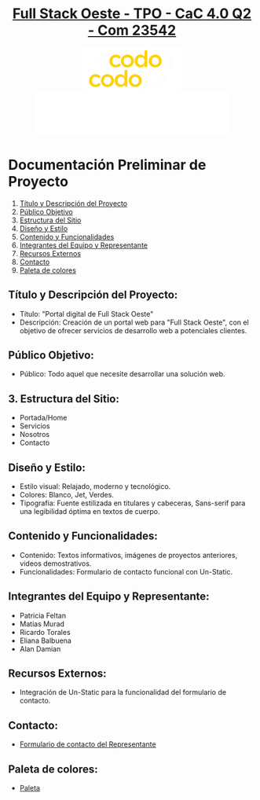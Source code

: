 <div align="center">
    <a href="https://matipretz.ar/fullstackoeste/"><h1>Full Stack Oeste - TPO - CaC 4.0 Q2 - Com 23542</h1></a>
    <img alt="bac logo" src="assets/images/readme/logo-CAC.webp" width="200px" />
    <img alt="cac logo" src="assets/images/readme/bac.png" width="400" />  
</div>

# Documentación Preliminar de Proyecto

1. [Título y Descripción del Proyecto](#título-y-descripción-del-proyecto)
2. [Público Objetivo](#público-objetivo)   
3. [Estructura del Sitio](#estructura-del-sitio)
4. [Diseño y Estilo](#diseño-y-estilo)
5. [Contenido y Funcionalidades](#contenido-y-funcionalidades)
6. [Integrantes del Equipo y Representante](#integrantes-del-equipo-y-representante)
7. [Recursos Externos](#recursos-externos)
8. [Contacto](#contacto)
9. [Paleta de colores](#paleta-de-colores)


## Título y Descripción del Proyecto:
- Título: "Portal digital de Full Stack Oeste"
- Descripción: Creación de un portal web para "Full Stack Oeste", con el objetivo de ofrecer servicios de desarrollo web a potenciales clientes.

## Público Objetivo:
- Público: Todo aquel que necesite desarrollar una solución web.

## 3. Estructura del Sitio:
- Portada/Home
- Servicios
- Nosotros
- Contacto

## Diseño y Estilo:
- Estilo visual: Relajado, moderno y tecnológico.
- Colores: Blanco, Jet, Verdes.
- Tipografía: Fuente estilizada en titulares y cabeceras, Sans-serif para una legibilidad óptima en textos de cuerpo.

## Contenido y Funcionalidades:
- Contenido: Textos informativos, imágenes de proyectos anteriores, videos demostrativos.
- Funcionalidades: Formulario de contacto funcional con Un-Static.

## Integrantes del Equipo y Representante:
- Patricia Feltan
- Matias Murad
- Ricardo Torales
- Eliana Balbuena
- Alan Damian
  
## Recursos Externos:
- Integración de Un-Static para la funcionalidad del formulario de contacto.


## Contacto:
- [Formulario de contacto del Representante](https://matipretz.ar/fullstackoeste/contacto.html)

## Paleta de colores:
- [Paleta](https://coolors.co/visualizer/252525-004643-101010-F0FFF0)
